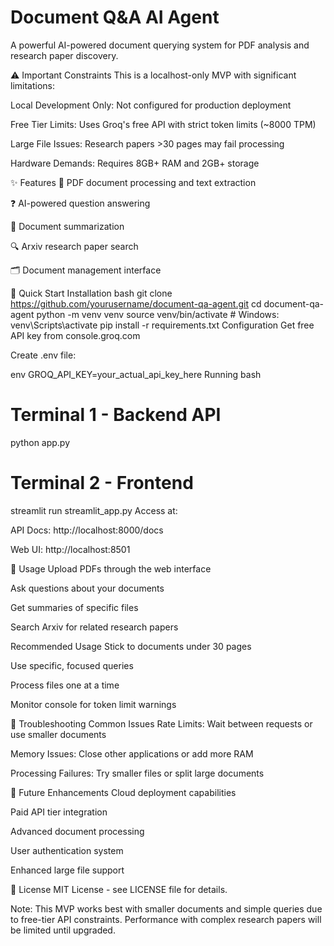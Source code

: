 # Document Q&A AI Agent
A powerful AI-powered document querying system for PDF analysis and research paper discovery.


⚠️ Important Constraints
This is a localhost-only MVP with significant limitations:

Local Development Only: Not configured for production deployment

Free Tier Limits: Uses Groq's free API with strict token limits (~8000 TPM)

Large File Issues: Research papers >30 pages may fail processing

Hardware Demands: Requires 8GB+ RAM and 2GB+ storage

✨ Features
📄 PDF document processing and text extraction

❓ AI-powered question answering

📝 Document summarization

🔍 Arxiv research paper search

🗂️ Document management interface

🚀 Quick Start
Installation
bash
git clone https://github.com/yourusername/document-qa-agent.git
cd document-qa-agent
python -m venv venv
source venv/bin/activate  # Windows: venv\Scripts\activate
pip install -r requirements.txt
Configuration
Get free API key from console.groq.com

Create .env file:

env
GROQ_API_KEY=your_actual_api_key_here
Running
bash
# Terminal 1 - Backend API
python app.py

# Terminal 2 - Frontend
streamlit run streamlit_app.py
Access at:

API Docs: http://localhost:8000/docs

Web UI: http://localhost:8501

📖 Usage
Upload PDFs through the web interface

Ask questions about your documents

Get summaries of specific files

Search Arxiv for related research papers

Recommended Usage
Stick to documents under 30 pages

Use specific, focused queries

Process files one at a time

Monitor console for token limit warnings

🐛 Troubleshooting
Common Issues
Rate Limits: Wait between requests or use smaller documents

Memory Issues: Close other applications or add more RAM

Processing Failures: Try smaller files or split large documents

🔮 Future Enhancements
Cloud deployment capabilities

Paid API tier integration

Advanced document processing

User authentication system

Enhanced large file support

📝 License
MIT License - see LICENSE file for details.

Note: This MVP works best with smaller documents and simple queries due to free-tier API constraints. Performance with complex research papers will be limited until upgraded.
